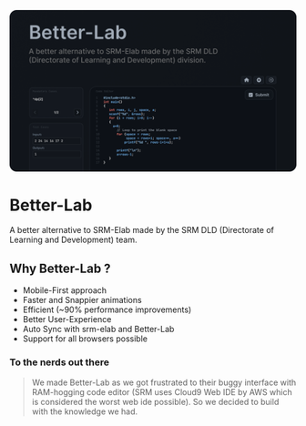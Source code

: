 ![image](https://github.com/Rahuletto/better-lab/blob/main/public/og.png?raw=true)

# Better-Lab
A better alternative to SRM-Elab made by the SRM DLD (Directorate of Learning and Development) team.

## Why Better-Lab ?

- Mobile-First approach
- Faster and Snappier animations
- Efficient (~90% performance improvements)
- Better User-Experience
- Auto Sync with srm-elab and Better-Lab
- Support for all browsers possible

### To the nerds out there

> We made Better-Lab as we got frustrated to their buggy interface with RAM-hogging code editor (SRM uses Cloud9 Web IDE by AWS which is considered the worst web ide possible). So we decided to build with the knowledge we had.

